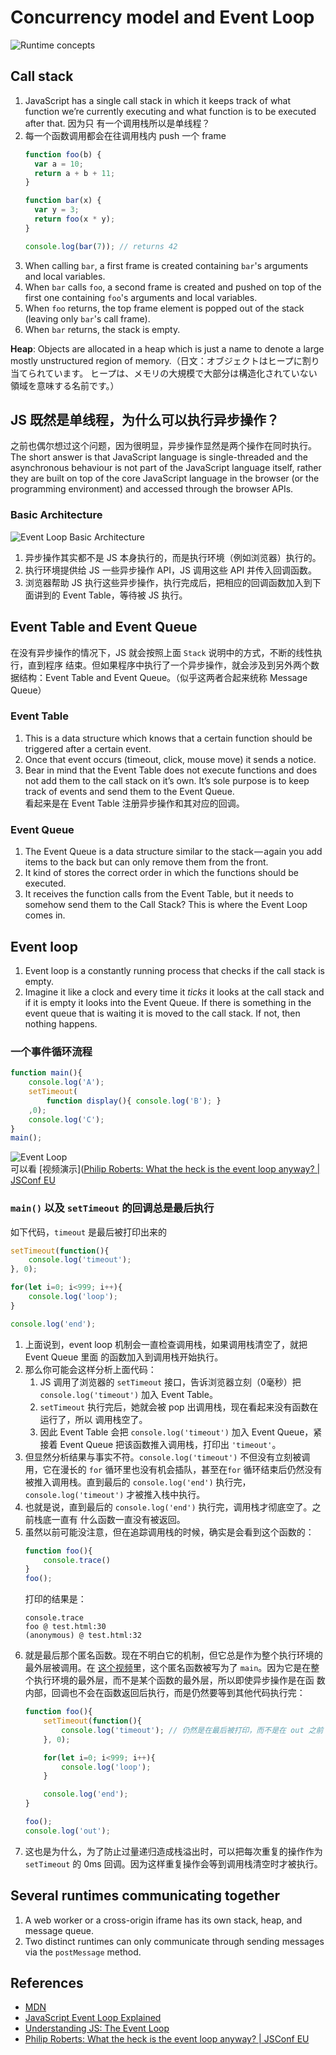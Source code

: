 # Concurrency model and Event Loop

![Runtime concepts](./images/RuntimeConcepts.svg)

## Call stack
1. JavaScript has a single call stack in which it keeps track of what function
we’re currently executing and what function is to be executed after that. 因为只
有一个调用栈所以是单线程？
2. 每一个函数调用都会在往调用栈内 push 一个 frame
    ```js
    function foo(b) {
      var a = 10;
      return a + b + 11;
    }

    function bar(x) {
      var y = 3;
      return foo(x * y);
    }

    console.log(bar(7)); // returns 42
    ```
3. When calling `bar`, a first frame is created containing `bar`'s arguments and
 local variables.
4. When `bar` calls `foo`, a second frame is created and pushed on top of the
first one containing `foo`'s arguments and local variables.
5. When `foo` returns, the top frame element is popped out of the stack (leaving
 only `bar`'s call frame).
6. When `bar` returns, the stack is empty.

**Heap**:
Objects are allocated in a heap which is just a name to denote a large mostly
unstructured region of memory.（日文：オブジェクトはヒープに割り当てられています。
ヒープは、メモリの大規模で大部分は構造化されていない領域を意味する名前です。）


## JS 既然是单线程，为什么可以执行异步操作？
之前也偶尔想过这个问题，因为很明显，异步操作显然是两个操作在同时执行。  
The short answer is that JavaScript language is single-threaded and the
asynchronous behaviour is not part of the JavaScript language itself, rather
they are built on top of the core JavaScript language in the browser (or the
programming environment) and accessed through the browser APIs.

### Basic Architecture
![Event Loop Basic Architecture](./images/EventLoopBasicArchitecture.png)
1. 异步操作其实都不是 JS 本身执行的，而是执行环境（例如浏览器）执行的。
2. 执行环境提供给 JS 一些异步操作 API，JS 调用这些 API 并传入回调函数。
3. 浏览器帮助 JS 执行这些异步操作，执行完成后，把相应的回调函数加入到下面讲到的 Event
Table，等待被 JS 执行。


## Event Table and Event Queue
在没有异步操作的情况下，JS 就会按照上面 `Stack` 说明中的方式，不断的线性执行，直到程序
结束。但如果程序中执行了一个异步操作，就会涉及到另外两个数据结构：Event Table and
Event Queue。（似乎这两者合起来统称 Message Queue）

### Event Table
1. This is a data structure which knows that a certain function should be
triggered after a certain event.
2. Once that event occurs (timeout, click, mouse move) it sends a notice.
3. Bear in mind that the Event Table does not execute functions and does not
add them to the call stack on it’s own. It’s sole purpose is to keep track of
events and send them to the Event Queue.  
看起来是在 Event Table 注册异步操作和其对应的回调。

### Event Queue
1. The Event Queue is a data structure similar to the stack — again you add
items to the back but can only remove them from the front.
2. It kind of stores the correct order in which the functions should be executed.
3. It receives the function calls from the Event Table, but it needs to somehow
send them to the Call Stack? This is where the Event Loop comes in.


## Event loop
1. Event loop is a constantly running process that checks if the call stack is
empty.
2. Imagine it like a clock and every time it *ticks* it looks at the call stack
and if it is empty it looks into the Event Queue. If there is something in the
event queue that is waiting it is moved to the call stack. If not, then nothing
happens.

### 一个事件循环流程
```js
function main(){
    console.log('A');
    setTimeout(
        function display(){ console.log('B'); }
    ,0);
	console.log('C');
}
main();
```
![Event Loop](./images/EventLoop.png)  
可以看 [视频演示]([Philip Roberts: What the heck is the event loop anyway? | JSConf EU](https://www.youtube.com/watch?v=8aGhZQkoFbQ)

### `main()` 以及 `setTimeout` 的回调总是最后执行
如下代码，`timeout` 是最后被打印出来的
```js
setTimeout(function(){
    console.log('timeout');
}, 0);

for(let i=0; i<999; i++){
    console.log('loop');
}

console.log('end');
```
1. 上面说到，event loop 机制会一直检查调用栈，如果调用栈清空了，就把 Event Queue 里面
的函数加入到调用栈开始执行。
2. 那么你可能会这样分析上面代码：
    1. JS 调用了浏览器的 `setTimeout` 接口，告诉浏览器立刻（0毫秒）把
     `console.log('timeout')` 加入 Event Table。
    2. `setTimeout` 执行完后，她就会被 pop 出调用栈，现在看起来没有函数在运行了，所以
    调用栈空了。
    3. 因此 Event Table 会把 `console.log('timeout')` 加入 Event Queue，紧接着
    Event Queue 把该函数推入调用栈，打印出 `'timeout'`。
3. 但显然分析结果与事实不符。`console.log('timeout')` 不但没有立刻被调用，它在漫长的
`for` 循环里也没有机会插队，甚至在`for` 循环结束后仍然没有被推入调用栈。直到最后的
`console.log('end')` 执行完，`console.log('timeout')` 才被推入栈中执行。
4. 也就是说，直到最后的 `console.log('end')` 执行完，调用栈才彻底空了。之前栈底一直有
什么函数一直没有被返回。
5. 虽然以前可能没注意，但在追踪调用栈的时候，确实是会看到这个函数的：
    ```js
    function foo(){
        console.trace()
    }
    foo();
    ```
    打印的结果是：
    ```shell
    console.trace
    foo @ test.html:30
    (anonymous) @ test.html:32
    ```
6. 就是最后那个匿名函数。现在不明白它的机制，但它总是作为整个执行环境的最外层被调用。在
[这个视频](https://www.youtube.com/watch?v=8aGhZQkoFbQ)里，这个匿名函数被写为了
`main`。因为它是在整个执行环境的最外层，而不是某个函数的最外层，所以即使异步操作是在函
数内部，回调也不会在函数返回后执行，而是仍然要等到其他代码执行完：
    ```js
    function foo(){
        setTimeout(function(){
            console.log('timeout'); // 仍然是在最后被打印，而不是在 out 之前
        }, 0);

        for(let i=0; i<999; i++){
            console.log('loop');
        }

        console.log('end');
    }

    foo();
    console.log('out');
    ```
7. 这也是为什么，为了防止过量递归造成栈溢出时，可以把每次重复的操作作为 `setTimeout`
的 0ms 回调。因为这样重复操作会等到调用栈清空时才被执行。


## Several runtimes communicating together
1. A web worker or a cross-origin iframe has its own stack, heap, and message
queue.
2. Two distinct runtimes can only communicate through sending messages via the
`postMessage` method.



## References
* [MDN](https://developer.mozilla.org/en-US/docs/Web/JavaScript/EventLoop)
* [JavaScript Event Loop Explained](https://medium.com/front-end-hacking/javascript-event-loop-explained-4cd26af121d4)
* [Understanding JS: The Event Loop](https://hackernoon.com/understanding-js-the-event-loop-959beae3ac40)
* [Philip Roberts: What the heck is the event loop anyway? | JSConf EU](https://www.youtube.com/watch?v=8aGhZQkoFbQ)
